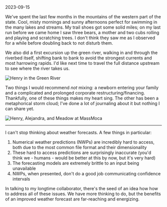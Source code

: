 2023-09-15

We've spent the last few months in the mountains of the western part of the state. Cool, misty mornings and sunny afternoons perfect for swimming in the many lakes and streams. My trail shoes got some solid miles; on my last run before we came home I saw three bears, a mother and two cubs rolling and playing and scratching trees. I don't think they saw me as I observed for a while before doubling back to not disturb them. 

We also did a first excursion up the green river, walking in and through the riverbed itself, shifting bank to bank to avoid the strongest currents and most harrowing rapids. I'd like next time to travel the full distance upstream to see where the river takes us.

![Henry in the Green River](img/Log-2023_09_07.png)

Two things I would recommend _not_ mixing: a newborn entering your family and a complicated and prolonged corporate restructuring/financing. Thankfully, one of these things makes my heart sing. The other has been a metaphorical storm cloud; I've done a lot of journaling about it but nothing I can share yet.

![Henry, Alejandra, and Meadow at MassMoca](img/Log-2023_08_17.png)

---

I can't stop thinking about weather forecasts. A few things in particular:

1. Numerical weather predictions (NWPs) are incredibly hard to access, both due to the most common file format and their dimensionality
2. These hard to access predictions are surprisingly inaccurate (you'd think we - humans - would be better at this by now, but it's very hard)
3. The forecasting models are extremely brittle to an input being unavailable
4. NWPs, when presented, don't do a good job communicating confidence intervals

In talking to my longtime collaborator, there's the seed of an idea how how to address all of these issues. We have more thinking to do, but the benefits of an improved weather forecast are far-reaching and energizing.